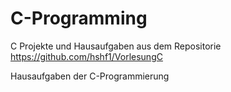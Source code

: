 # C-Programming
C Projekte und Hausaufgaben aus dem Repositorie https://github.com/hshf1/VorlesungC

Hausaufgaben der C-Programmierung
